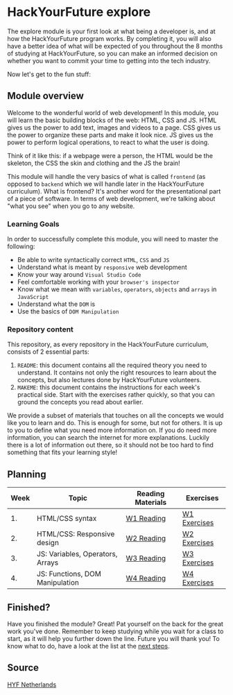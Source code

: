 # HackYourFuture explore

The explore module is your first look at what being a developer is, and at how the HackYourFuture program works. By completing it, you will also have a better idea of what will be expected of you throughout the 8 months of studying at HackYourFuture, so you can make an informed decision on whether you want to commit your time to getting into the tech industry.

Now let's get to the fun stuff:

## Module overview

Welcome to the wonderful world of web development! In this module, you will learn the basic building blocks of the web: HTML, CSS and JS. HTML gives us the power to add text, images and videos to a page. CSS gives us the power to organize these parts and make it look nice. JS gives us the power to perform logical operations, to react to what the user is doing.

Think of it like this: if a webpage were a person, the HTML would be the skeleton, the CSS the skin and clothing and the JS the brain!

This module will handle the very basics of what is called `frontend` (as opposed to `backend` which we will handle later in the HackYourFuture curriculum). What is frontend? It's another word for the presentational part of a piece of software. In terms of web development, we're talking about "what you see" when you go to any website.

### Learning Goals

In order to successfully complete this module, you will need to master the following:

-   Be able to write syntactically correct `HTML`, `CSS` and `JS`
-   Understand what is meant by `responsive` web development
-   Know your way around `Visual Studio Code`
-   Feel comfortable working with your `browser's inspector`
-   Know what we mean with `variables`, `operators`, `objects` and `arrays` in `JavaScript`
-   Understand what the `DOM` is
-   Use the basics of `DOM Manipulation`

### Repository content

This repository, as every repository in the HackYourFuture curriculum, consists of 2 essential parts:

1. `README`: this document contains all the required theory you need to understand. It contains not only the right resources to learn about the concepts, but also lectures done by HackYourFuture volunteers.
2. `MAKEME`: this document contains the instructions for each week's practical side. Start with the exercises rather quickly, so that you can ground the concepts you read about earlier.

We provide a subset of materials that touches on all the concepts we would like you to learn and do. This is enough for some, but not for others. It is up to you to define what you need more information on. If you do need more information, you can search the internet for more explanations. Luckily there is a lot of information out there, so it should not be too hard to find something that fits your learning style!

## Planning

| Week | Topic                            | Reading Materials              | Exercises                        |
| ---- | -------------------------------- | ------------------------------ | -------------------------------- |
| 1.   | HTML/CSS syntax                  | [W1 Reading](/Week1/README.md) | [W1 Exercises](/Week1/MAKEME.md) |
| 2.   | HTML/CSS: Responsive design      | [W2 Reading](/Week2/README.md) | [W2 Exercises](/Week2/MAKEME.md) |
| 3.   | JS: Variables, Operators, Arrays | [W3 Reading](/Week3/README.md) | [W3 Exercises](/Week3/MAKEME.md) |
| 4.   | JS: Functions, DOM Manipulation  | [W4 Reading](/Week4/README.md) | [W4 Exercises](/Week4/MAKEME.md) |

## Finished?

Have you finished the module? Great! Pat yourself on the back for the great work you've done. Remember to keep studying while you wait for a class to start, as it will help you further down the line. Future you will thank you! To know what to do, have a look at the list at the [next steps](./NEXT.md).

## Source

[HYF Netherlands](https://github.com/HackYourFuture/explore)
